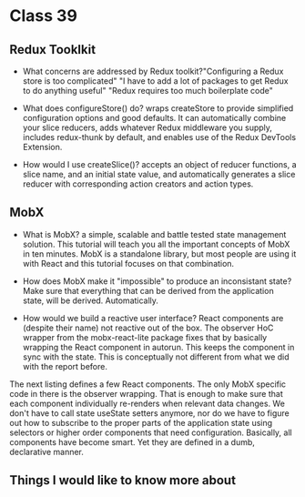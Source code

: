 # Class 39

## Redux Tooklkit

- What concerns are addressed by Redux toolkit?"Configuring a Redux store is too complicated"
"I have to add a lot of packages to get Redux to do anything useful"
"Redux requires too much boilerplate code"

- What does configureStore() do?  wraps createStore to provide simplified configuration options and good defaults. It can automatically combine your slice reducers, adds whatever Redux middleware you supply, includes redux-thunk by default, and enables use of the Redux DevTools Extension.

- How would I use createSlice()? accepts an object of reducer functions, a slice name, and an initial state value, and automatically generates a slice reducer with corresponding action creators and action types.

## MobX

- What is MobX? a simple, scalable and battle tested state management solution. This tutorial will teach you all the important concepts of MobX in ten minutes. MobX is a standalone library, but most people are using it with React and this tutorial focuses on that combination.

- How does MobX make it "impossible" to produce an inconsistant state?  Make sure that everything that can be derived from the application state, will be derived. Automatically.

- How would we build a reactive user interface? React components are (despite their name) not reactive out of the box. The observer HoC wrapper from the mobx-react-lite package fixes that by basically wrapping the React component in autorun. This keeps the component in sync with the state. This is conceptually not different from what we did with the report before.

The next listing defines a few React components. The only MobX specific code in there is the observer wrapping. That is enough to make sure that each component individually re-renders when relevant data changes. We don't have to call state useState setters anymore, nor do we have to figure out how to subscribe to the proper parts of the application state using selectors or higher order components that need configuration. Basically, all components have become smart. Yet they are defined in a dumb, declarative manner.

## Things I would like to know more about
